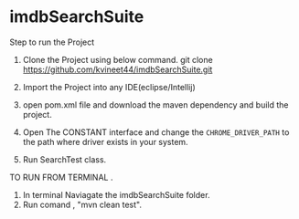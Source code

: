 # imdbSearchSuite

Step to run the Project
1. Clone the Project using below command. 
git clone https://github.com/kvineet44/imdbSearchSuite.git

2. Import the Project into any IDE(eclipse/Intellij)

3. open pom.xml file and download the maven dependency and build the project. 

4. Open The CONSTANT interface and change the `CHROME_DRIVER_PATH` to the path where driver exists in your system. 

5. Run SearchTest class. 




TO RUN FROM TERMINAL . 

1. In terminal Naviagate the imdbSearchSuite folder.
2. Run comand , "mvn clean test". 
